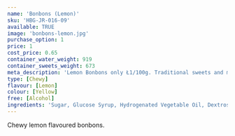 ```yaml
---
name: 'Bonbons (Lemon)'
sku: 'HBG-JR-016-09'
available: TRUE
image: 'bonbons-lemon.jpg'
purchase_option: 1
price: 1
cost_price: 0.65
container_water_weight: 919
container_sweets_weight: 673
meta_description: 'Lemon Bonbons only Ł1/100g. Traditional sweets and more at Humbugs Confectionery Store. Specialists in satisfying your sweet tooth!'
type: [Chewy]
flavour: [Lemon]
colour: [Yellow]
free: [Alcohol]
ingredients: 'Sugar, Glucose Syrup, Hydrogenated Vegetable Oil, Dextrose, Sorbitol, Citric Acid, Gelatine, Emulsifier: Sucrose, Colours: E100'
---
```

Chewy lemon flavoured bonbons.